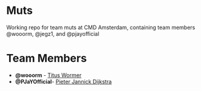 Muts
====

Working repo for team muts at CMD Amsterdam, containing team members @wooorm, @jegz1, and @pjayofficial

Team Members
====

- **@wooorm** - [Titus Wormer](mailto:tituswormer@gmail.com)
- **@PJaYOfficial**- [Pieter Jannick Dijkstra](mailto:pieterjannick@gmail.com)